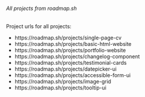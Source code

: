 <h6>All projects from roadmap.sh</h6>
Project urls for all projects: 
<ul>
<li>https://roadmap.sh/projects/single-page-cv</li>
<li>https://roadmap.sh/projects/basic-html-website</li>
<li>https://roadmap.sh/projects/portfolio-website</li>
<li>https://roadmap.sh/projects/changelog-component</li>
<li>https://roadmap.sh/projects/testimonial-cards</li>
<li>https://roadmap.sh/projects/datepicker-ui</li>
<li>https://roadmap.sh/projects/accessible-form-ui</li>
<li>https://roadmap.sh/projects/image-grid</li>
<li>https://roadmap.sh/projects/tooltip-ui</li>
</ul>
